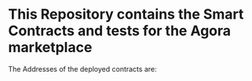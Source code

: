 # This Repository contains the Smart Contracts and tests for the Agora marketplace

The Addresses of the deployed contracts are:
